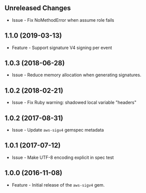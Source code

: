 Unreleased Changes
------------------

* Issue - Fix NoMethodError when assume role fails

1.1.0 (2019-03-13)
------------------

* Feature - Support signature V4 signing per event

1.0.3 (2018-06-28)
------------------

* Issue - Reduce memory allocation when generating signatures.

1.0.2 (2018-02-21)
------------------

* Issue - Fix Ruby warning: shadowed local variable "headers"

1.0.2 (2017-08-31)
------------------

* Issue - Update `aws-sigv4` gemspec metadata

1.0.1 (2017-07-12)
------------------

* Issue - Make UTF-8 encoding explicit in spec test

1.0.0 (2016-11-08)
------------------

* Feature - Initial release of the `aws-sigv4` gem.

